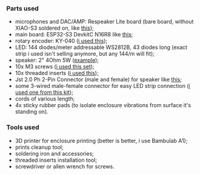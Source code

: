 ### Parts used
- microphones and DAC/AMP: Respeaker Lite board (bare board, without XIAO-S3 soldered on, like [this](https://www.seeedstudio.com/ReSpeaker-Lite-p-5928.html));
- main board: ESP32-S3 DevkitC N16R8 like [this](https://a.co/d/d8RYGGJ);
- rotary encoder: KY-040 ([i used this](https://a.co/d/8K1tguS));
- LED: 144 diodes/meter addressable WS2812B, 43 diodes long (exact strip i used isn't selling anymore, but any 144/m will fit);
- speaker: 2" 4Ohm 5W ([example](https://a.co/d/cEpEeNt));
- 10x M3 screws ([i used this set](https://a.co/d/e6pNfBu));
- 10x threaded inserts ([i used this](https://a.co/d/bMeMx9B));
- Jst 2.0 Ph 2-Pin Connector (male and female) for speaker like [this](https://a.co/d/aUkOTCS);
- some 3-wired male-female connector for easy LED strip connection ([i used one from this kit](https://a.co/d/9OdHJpC));
- cords of various length;
- 4x sticky rubber pads (to isolate enclosure vibrations from surface it's standing on).

### Tools used
- 3D printer for enclosure printing (better is better, i use Bambulab A1);
- prints cleanup tool;
- soldering iron and accessories;
- threaded inserts installation tool;
- screwdriver or allen wrench for screws.
